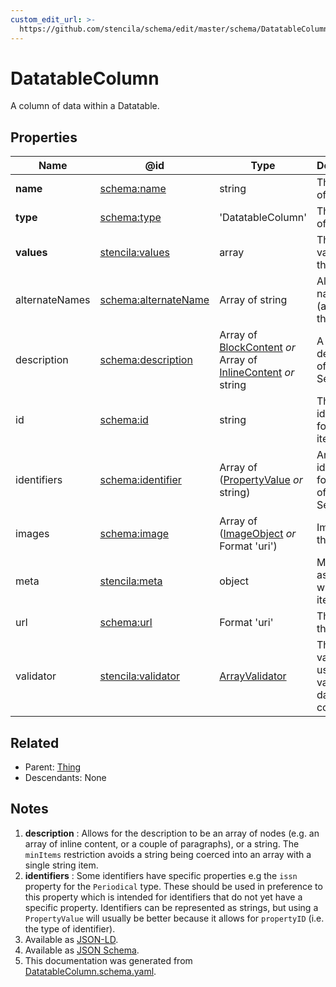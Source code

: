 ```yaml
---
custom_edit_url: >-
  https://github.com/stencila/schema/edit/master/schema/DatatableColumn.schema.yaml
---
```


# DatatableColumn

A column of data within a Datatable.

## Properties

| Name           | @id                                                             | Type                                                                                                                   | Description                                                         | Inherited from                                |
| -------------- | --------------------------------------------------------------- | ---------------------------------------------------------------------------------------------------------------------- | ------------------------------------------------------------------- | --------------------------------------------- |
| **name**       | [schema:name](https://schema.org/name)                          | string                                                                                                                 | The name of the item.                                               | [Thing](../Other/Thing.md)                    |
| **type**       | [schema:type](https://schema.org/type)                          | 'DatatableColumn'                                                                                                      | The name of the type.                                               | [Entity](../Other/Entity.md)                  |
| **values**     | [stencila:values](https://schema.stenci.la/values.jsonld)       | array                                                                                                                  | The data values of the column.                                      | [DatatableColumn](../Data/DatatableColumn.md) |
| alternateNames | [schema:alternateName](https://schema.org/alternateName)        | Array of string                                                                                                        | Alternate names (aliases) for the item.                             | [Thing](../Other/Thing.md)                    |
| description    | [schema:description](https://schema.org/description)            | Array of [BlockContent](../Prose/BlockContent.md) _or_ Array of [InlineContent](../Prose/InlineContent.md) _or_ string | A description of the item. See note [1](#notes).                    | [Thing](../Other/Thing.md)                    |
| id             | [schema:id](https://schema.org/id)                              | string                                                                                                                 | The identifier for this item.                                       | [Entity](../Other/Entity.md)                  |
| identifiers    | [schema:identifier](https://schema.org/identifier)              | Array of ([PropertyValue](../Other/PropertyValue.md) _or_ string)                                                      | Any kind of identifier for any kind of Thing. See note [2](#notes). | [Thing](../Other/Thing.md)                    |
| images         | [schema:image](https://schema.org/image)                        | Array of ([ImageObject](../Media/ImageObject.md) _or_ Format 'uri')                                                    | Images of the item.                                                 | [Thing](../Other/Thing.md)                    |
| meta           | [stencila:meta](https://schema.stenci.la/meta.jsonld)           | object                                                                                                                 | Metadata associated with this item.                                 | [Entity](../Other/Entity.md)                  |
| url            | [schema:url](https://schema.org/url)                            | Format 'uri'                                                                                                           | The URL of the item.                                                | [Thing](../Other/Thing.md)                    |
| validator      | [stencila:validator](https://schema.stenci.la/validator.jsonld) | [ArrayValidator](../Data/ArrayValidator.md)                                                                            | The validator to use to validate data in the column.                | [DatatableColumn](../Data/DatatableColumn.md) |

## Related

-   Parent: [Thing](../Other/Thing.md)
-   Descendants: None

## Notes

1.  **description** : Allows for the description to be an array of nodes (e.g. an array of inline content, or a couple of paragraphs), or a string. The `minItems` restriction avoids a string being coerced into an array with a single string item.
2.  **identifiers** : Some identifiers have specific properties e.g the `issn` property for the `Periodical` type. These should be used in preference to this property which is intended for identifiers that do not yet have a specific property. Identifiers can be represented as strings, but using a `PropertyValue` will usually be better because it allows for `propertyID` (i.e. the type of identifier).
3.  Available as [JSON-LD](https://schema.stenci.la/DatatableColumn.jsonld).
4.  Available as [JSON Schema](https://schema.stenci.la/v1/DatatableColumn.schema.json).
5.  This documentation was generated from [DatatableColumn.schema.yaml](https://github.com/stencila/schema/blob/master/schema/DatatableColumn.schema.yaml).
